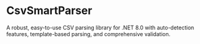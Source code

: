# CsvSmartParser
A robust, easy-to-use CSV parsing library for .NET 8.0 with auto-detection features, template-based parsing, and comprehensive validation.
